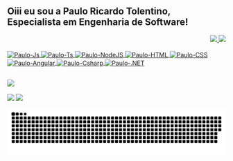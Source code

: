 ## Oiii eu sou a Paulo Ricardo Tolentino, Especialista em Engenharia de Software!
<div align="right">
  <a href="https://github.com/Paulo1Tolentino">
  <img height="180em" src="https://github-readme-stats.vercel.app/api?username=Paulo1Tolentino&show_icons=true&theme=dracula&include_all_commits=true&count_private=true"/>
  <img height="180em" src="https://github-readme-stats.vercel.app/api/top-langs/?username=Paulo1Tolentino&layout=compact&langs_count=8&theme=dracula"/>
</div>
<div style="display: inline_block"><br>
  <img align="center" alt="Paulo-Js" height="30" width="auto" src="https://img.shields.io/badge/JavaScript-323330?style=for-the-badge&logo=javascript&logoColor=F7DF1E">
  <img align="center" alt="Paulo-Ts" height="30" width="auto" src="https://img.shields.io/badge/TypeScript-007ACC?style=for-the-badge&logo=typescript&logoColor=white">
  <img align="center" alt="Paulo-NodeJS" height="30" width="auto" src="https://img.shields.io/badge/Node.js-43853D?style=for-the-badge&logo=node.js&logoColor=white">
  <img align="center" alt="Paulo-HTML" height="30" width="auto" src="https://img.shields.io/badge/HTML5-E34F26?style=for-the-badge&logo=html5&logoColor=white">
  <img align="center" alt="Paulo-CSS" height="30" width="auto" src="https://img.shields.io/badge/CSS3-1572B6?style=for-the-badge&logo=css3&logoColor=white">
  <img align="center" alt="Paulo-Angular" height="30" width="auto" src="https://img.shields.io/badge/Angular-DD0031?style=for-the-badge&logo=angular&logoColor=white">
  <img align="center" alt="Paulo-Csharp" height="30" width="auto" src="https://img.shields.io/badge/C%23-239120?style=for-the-badge&logo=c-sharp&logoColor=white">
  <img align="center" alt="Paulo-.NET" height="30" width="auto" src="https://img.shields.io/badge/.NET-5C2D91?style=for-the-badge&logo=.net&logoColor=white"/>

</div>
  
  ##
 
<div> 
  <a href="https://instagram.com/oficialpauloricardo" target="_blank"><img src="https://img.shields.io/badge/-Instagram-%23E4405F?style=for-the-badge&logo=instagram&logoColor=white" target="_blank"></a>
 	
  <a href = "mailto:spacetechinformatica@gmail.com"><img src="https://img.shields.io/badge/-Gmail-%23333?style=for-the-badge&logo=gmail&logoColor=white" target="_blank"></a>
  <a href="https://www.linkedin.com/in/pauloricardot" target="_blank"><img src="https://img.shields.io/badge/-LinkedIn-%230077B5?style=for-the-badge&logo=linkedin&logoColor=white" target="_blank"></a> 
 
  ![Snake animation](https://github.com/Paulo1Tolentino/Paulo1Tolentino/blob/output/github-contribution-grid-snake.svg)
 
</div>
